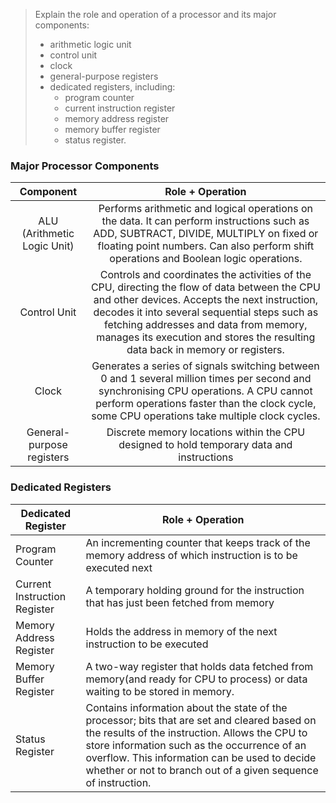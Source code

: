 >Explain the role and operation of a processor and
>its major components:
>* arithmetic logic unit
>* control unit
>* clock
>* general-purpose registers
>* dedicated registers, including:
>   * program counter
>   * current instruction register
>   * memory address register
>   * memory buffer register
>   * status register.

### Major Processor Components
| Component | Role + Operation |
| :----: | :-----: |
| ALU (Arithmetic Logic Unit) | Performs arithmetic and logical operations on the data. It can perform instructions such as ADD, SUBTRACT, DIVIDE, MULTIPLY on fixed or floating point numbers. Can also perform shift operations and Boolean logic operations. | 
| Control Unit | Controls and coordinates the activities of the CPU, directing the flow of data between the CPU and other devices. Accepts the next instruction, decodes it into several sequential steps such as fetching addresses and data from memory, manages its execution and stores the resulting data back in memory or registers. | 
| Clock | Generates a series of signals switching between 0 and 1 several million times per second and synchronising CPU operations. A CPU cannot perform operations faster than the clock cycle, some CPU operations take multiple clock cycles. | 
| General-purpose registers | Discrete memory locations within the CPU designed to hold temporary data and instructions | 
### Dedicated Registers
| Dedicated Register | Role +  Operation |
| --- | --- |
| Program Counter | An incrementing counter that keeps track of the memory address of which instruction is to be executed next | 
| Current Instruction Register | A temporary holding ground for the instruction that has just been fetched from memory | 
| Memory Address Register | Holds the address in memory of the next instruction to be executed | 
| Memory Buffer Register | A two-way register that holds data fetched from memory(and ready for CPU to process) or data waiting to be stored in memory. | 
| Status Register | Contains information about the state of the processor; bits that are set and cleared based on the results of the instruction. Allows the CPU to store information such as the occurrence of an overflow. This information can be used to decide whether or not to branch out of a given sequence of instruction. | 
